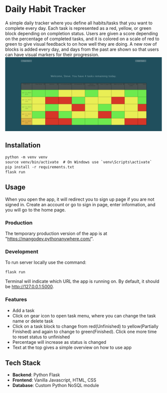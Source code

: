 # Daily Habit Tracker
A simple daily tracker where you define all habits/tasks that you want to complete every day. Each task is represented as a red, yellow, or green block depending on completion status. Users are given a score depending on the percentage of completed tasks, and it is colored on a scale of red to green to give visual feedback to on how well they are doing. A new row of blocks is added every day, and days from the past are shown so that users can have visual markers for their progression.
![alt_text](documentation/homepage.png)

## Installation

```
python -m venv venv
source venv/bin/activate  # On Windows use `venv\Scripts\activate`
pip install -r requirements.txt
flask run

```

## Usage
When you open the app, it will redirect you to sign up page if you are not signed in. Create an account or go to sign in page, enter information, and you will go to the home page.

### Production
The temporary production version of the app is at "https://mangodev.pythonanywhere.com/".
### Development
To run server locally use the command:
```
flask run
```
Terminal will indicate which URL the app is running on. By default, it should be http://127.0.0.1:5000.

### Features
* Add a task
* Click on gear icon to open task menu, where you can change the task name or delete task
* Click on a task block to change from red(Unfinished) to yellow(Partially Finished) and again to change to green(Finished). Click one more time to reset status to unfinished
* Percentage will increase as status is changed
* Text at the top gives a simple overview on how to use app


## Tech Stack

- **Backend**: Python Flask
- **Frontend**: Vanilla Javascript, HTML, CSS
- **Database**: Custom Python NoSQL module
